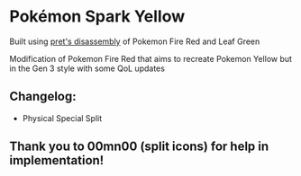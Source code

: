 # Pokémon Spark Yellow

Built using [pret's disassembly][1] of Pokemon Fire Red and Leaf Green

Modification of Pokemon Fire Red that aims to recreate Pokemon Yellow but in the Gen 3 style with some QoL updates

Changelog:
----------

- Physical Special Split

## Thank you to 00mn00 (split icons) for help in implementation!

[1]: https://github.com/pret/pokefirered    "pret/pokefirered"
